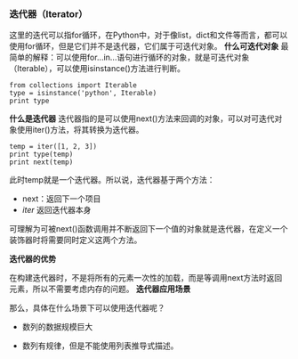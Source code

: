 ### 迭代器（Iterator）

这里的迭代可以指for循环，在Python中，对于像list，dict和文件等而言，都可以使用for循环，但是它们并不是迭代器，它们属于可迭代对象。
**什么可迭代对象**
最简单的解释：可以使用for...in...语句进行循环的对象，就是可迭代对象（Iterable），可以使用isinstance()方法进行判断。

```
from collections import Iterable 
type = isinstance('python', Iterable)
print type
```

**什么是迭代器**
迭代器指的是可以使用next()方法来回调的对象，可以对可迭代对象使用iter()方法，将其转换为迭代器。

```
temp = iter([1, 2, 3])
print type(temp)
print next(temp)
```

此时temp就是一个迭代器。所以说，迭代器基于两个方法：

- next：返回下一个项目
- *iter* 返回迭代器本身

可理解为可被next()函数调用并不断返回下一个值的对象就是迭代器，在定义一个装饰器时将需要同时定义这两个方法。

**迭代器的优势**

在构建迭代器时，不是将所有的元素一次性的加载，而是等调用next方法时返回元素，所以不需要考虑内存的问题。
**迭代器应用场景**

那么，具体在什么场景下可以使用迭代器呢？

- 数列的数据规模巨大

- 数列有规律，但是不能使用列表推导式描述。